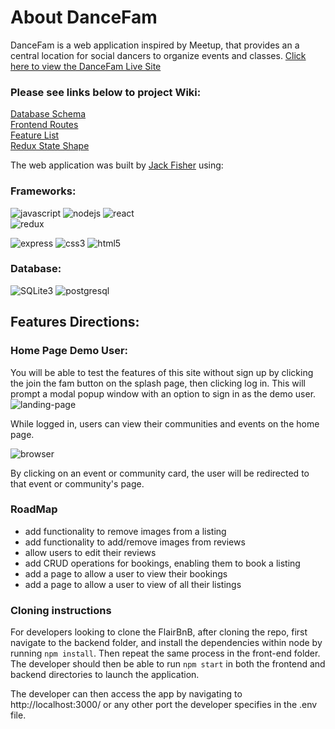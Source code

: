 # About DanceFam

DanceFam is a web application inspired by Meetup, that provides an a central location for social dancers to organize events and classes. [Click here to view the DanceFam Live Site](https://dancefam.herokuapp.com/)

### Please see links below to project Wiki:
[Database Schema](https://github.com/fisjac/DanceFam.io/wiki/Database-Schema)<br>
[Frontend Routes]()<br>
[Feature List](https://github.com/fisjac/DanceFam.io/wiki/Features-List)<br>
[Redux State Shape](https://github.com/fisjac/DanceFam.io/wiki/Redux-State-Shape)<br>

The web application was built by [Jack Fisher](https://www.linkedin.com/in/jackson-fisher-8631a7a1/) using:

### Frameworks:
![javascript](https://img.shields.io/badge/Javascript-F7DF1E?style=for-the-badge&logo=Javascript&logoColor=white)
![nodejs](https://img.shields.io/badge/Node.js-339933?style=for-the-badge&logo=Node.js&logoColor=white)
![react](https://img.shields.io/badge/React-61DAFB?style=for-the-badge&logo=React&logoColor=white)<br>
![redux](https://img.shields.io/badge/Redux-764ABC?style=for-the-badge&logo=Redux&logoColor=white)

![express](https://img.shields.io/badge/ExpressJS-000000?style=for-the-badge&logo=Express&logoColor=white)
![css3](https://img.shields.io/badge/CSS3-1572B6?style=for-the-badge&logo=CSS3&logoColor=white)
![html5](https://img.shields.io/badge/HTML5-E34F26?style=for-the-badge&logo=HTML5&logoColor=white)
### Database:
![SQLite3](https://img.shields.io/badge/SQLite-07405E?style=for-the-badge&logo=sqlite&logoColor=white) ![postgresql](https://img.shields.io/badge/PostgreSQL-4169E1?style=for-the-badge&logo=PostgreSQL&logoColor=white)


## Features Directions:

### Home Page Demo User:
You will be able to test the features of this site without sign up by clicking the join the fam button on the splash page, then clicking log in. This will prompt a modal popup window with an option to sign in as the demo user.
![landing-page]

[landing-page]: ./assets/landingpage.png


While logged in, users can view their communities and events on the home page.

![browser](https://user-images.githubusercontent.com/41238731/200251961-0efd98de-9243-491b-bae4-9ba6c89d9851.png)


By clicking on an event or community card, the user will be redirected to that event or community's page.

### RoadMap
- add functionality to remove images from a listing
- add functionality to add/remove images from reviews
- allow users to edit their reviews
- add CRUD operations for bookings, enabling them to book a listing
- add a page to allow a user to view their bookings
- add a page to allow a user to view of all their listings


### Cloning instructions

For developers looking to clone the FlairBnB, after cloning the repo, first navigate to the backend folder, and install the dependencies within node by running
```npm install```. Then repeat the same process in the front-end folder. The developer should then be able to run ```npm start``` in both the frontend and backend directories to launch the application.

The developer can then access the app by navigating to http://localhost:3000/
or any other port the developer specifies in the .env file.
